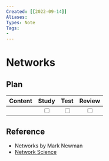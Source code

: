 ```yaml
---
Created: [[2022-09-14]]
Aliases: 
Types: Note
Tags: 
- 
---
```

# Networks
## Plan
| Content | Study | Test | Review |
| :------ | :---: | :--: | :----: |
|         |<input type="checkbox" />|<input type="checkbox" />|<input type="checkbox" />|

## Reference
- Networks by Mark Newman
- [Network Science](http://networksciencebook.com/chapter/0)
